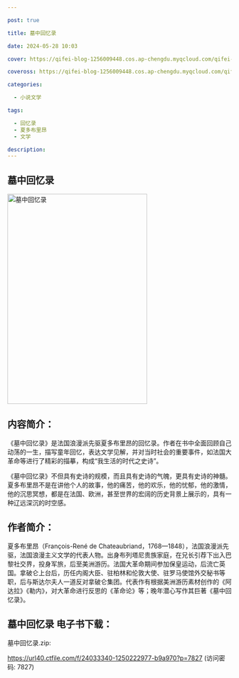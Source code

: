 ```yaml
---

post: true

title: 墓中回忆录

date: 2024-05-28 10:03

cover: https://qifei-blog-1256009448.cos.ap-chengdu.myqcloud.com/qifei-blog/65f6c20e9f345e8d03849455.jpg

coveross: https://qifei-blog-1256009448.cos.ap-chengdu.myqcloud.com/qifei-blog/65f6c20e9f345e8d03849455.jpg

categories:

  - 小说文学

tags:

  - 回忆录
  - 夏多布里昂
  - 文学

description:
---
```


## 墓中回忆录
<img alt="墓中回忆录 " class="aligncenter loading" data-was-processed="true" decoding="async" fetchpriority="high" height="471" src="https://qifei-blog-1256009448.cos.ap-chengdu.myqcloud.com/qifei-blog/65f6c20e9f345e8d03849455.jpg" style="cursor: zoom-in;" width="314"/>

## 内容简介：

《墓中回忆录》是法国浪漫派先驱夏多布里昂的回忆录。作者在书中全面回顾自己动荡的一生，描写童年回忆，表达文学见解，并对当时社会的重要事件，如法国大革命等进行了精彩的描摹，构成“我生活的时代之史诗”。

《墓中回忆录》不但具有史诗的规模，而且具有史诗的气魄，更具有史诗的神髓。夏多布里昂不是在讲他个人的故事，他的痛苦，他的欢乐，他的忧郁，他的激情，他的沉思冥想，都是在法国、欧洲，甚至世界的宏阔的历史背景上展示的，具有一种辽远深沉的时空感。

## 作者简介：

夏多布里昂（François-René de Chateaubriand，1768—1848），法国浪漫派先驱，法国浪漫主义文学的代表人物。出身布列塔尼贵族家庭，在兄长引荐下出入巴黎社交界，投身军旅，后至美洲游历。法国大革命期间参加保皇运动，后流亡英国。拿破仑上台后，历任内阁大臣、驻柏林和伦敦大使、驻罗马使馆外交秘书等职，后与斯达尔夫人一道反对拿破仑集团。代表作有根据美洲游历素材创作的《阿达拉》《勒内》，对大革命进行反思的《革命论》等；晚年潜心写作其巨著《墓中回忆录》。

## 墓中回忆录 电子书下载：



墓中回忆录.zip: 

https://url40.ctfile.com/f/24033340-1250222977-b9a970?p=7827 (访问密码: 7827)
